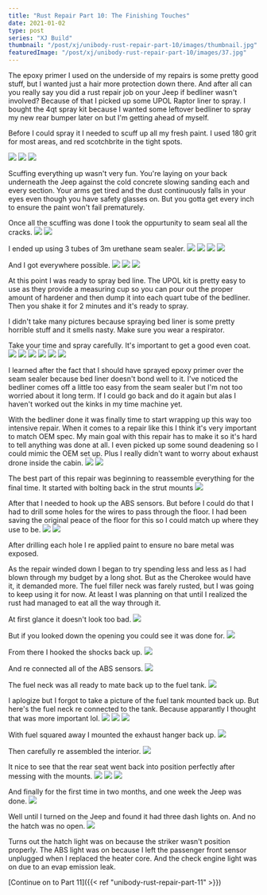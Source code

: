 ```yaml
---
title: "Rust Repair Part 10: The Finishing Touches"
date: 2021-01-02
type: post
series: "XJ Build"
thumbnail: "/post/xj/unibody-rust-repair-part-10/images/thumbnail.jpg"
featuredImage: "/post/xj/unibody-rust-repair-part-10/images/37.jpg"
---
```


The epoxy primer I used on the underside of my repairs is some pretty good stuff, but I wanted just a hair more protection down there. And after all can you really say you did a rust repair job on your Jeep if bedliner wasn't involved? Because of that I picked up some UPOL Raptor liner to spray. I bought the 4qt spray kit because I wanted some leftover bedliner to spray my new rear bumper later on but I'm getting ahead of myself.

Before I could spray it I needed to scuff up all my fresh paint. I used 180 grit for most areas, and red scotchbrite in the tight spots.

![](images/1.jpg)
![](images/2.jpg)
![](images/3.jpg)

Scuffing everything up wasn't very fun. You're laying on your back underneath the Jeep against the cold concrete slowing sanding each and every section. Your arms get tired and the dust continuously falls in your eyes even though you have safety glasses on. But you gotta get every inch to ensure the paint won't fail prematurely.

Once all the scuffing was done I took the oppurtunity to seam seal all the cracks.
![](images/4.jpg)
![](images/5.jpg)

I ended up using 3 tubes of 3m urethane seam sealer.
![](images/6.jpg)
![](images/7.jpg)
![](images/8.jpg)
![](images/9.jpg)

And I got everywhere possible.
![](images/10.jpg)
![](images/11.jpg)
![](images/12.jpg)

At this point I was ready to spray bed line. The UPOL kit is pretty easy to use as they provide a measuring cup so you can pour out the proper amount of hardener and then dump it into each quart tube of the bedliner. Then you shake it for 2 minutes and it's ready to spray.

I didn't take many pictures because spraying bed liner is some pretty horrible stuff and it smells nasty. Make sure you wear a respirator.

Take your time and spray carefully. It's important to get a good even coat.
![](images/13.jpg)
![](images/14.jpg)
![](images/15.jpg)
![](images/16.jpg)
![](images/20.jpg)
![](images/21.jpg)

I learned after the fact that I should have sprayed epoxy primer over the seam sealer because bed liner doesn't bond well to it. I've noticed the bedliner comes off a little too easy from the seam sealer but I'm not too worried about it long term. If I could go back and do it again but alas I haven't worked out the kinks in my time machine yet.

With the bedliner done it was finally time to start wrapping up this way too intensive repair. When it comes to a repair like this I think it's very important to match OEM spec. My main goal with this repair has to make it so it's hard to tell anything was done at all. I even picked up some sound deadening so I could mimic the OEM set up. Plus I really didn't want to worry about exhaust drone inside the cabin.
![](images/17.jpg)
![](images/18.jpg)

The best part of this repair was beginning to reassemble everything for the final time. It started with bolting back in the strut mounts
![](images/19.jpg)

After that I needed to hook up the ABS sensors. But before I could do that I had to drill some holes for the wires to pass through the floor. I had been saving the original peace of the floor for this so I could match up where they use to be.
![](images/24.jpg)
![](images/25.jpg)

After drilling each hole I re applied paint to ensure no bare metal was exposed.

As the repair winded down I began to try spending less and less as I had blown through my budget by a long shot. But as the Cherokee would have it, it demanded more. The fuel filler neck was farely rusted, but I was going to keep using it for now. At least I was planning on that until I realized the rust had managed to eat all the way through it.

At first glance it doesn't look too bad.
![](images/26.jpg)

But if you looked down the opening you could see it was done for.
![](images/27.jpg)

From there I hooked the shocks back up.
![](images/28.jpg)

And re connected all of the ABS sensors.
![](images/29.jpg)

The fuel neck was all ready to mate back up to the fuel tank.
![](images/30.jpg)

I aplogize but I forgot to take a picture of the fuel tank mounted back up. But here's the fuel neck re connected to the tank. Because apparantly I thought that was more important lol.
![](images/33.jpg)
![](images/34.jpg)
![](images/35.jpg)

With fuel squared away I mounted the exhaust hanger back up.
![](images/36.jpg)

Then carefully re assembled the interior.
![](images/37.jpg)

It nice to see that the rear seat went back into position perfectly after messing with the mounts.
![](images/38.jpg)
![](images/39.jpg)
![](images/40.jpg)

And finally for the first time in two months, and one week the Jeep was done.
![](images/41.jpg)

Well until I turned on the Jeep and found it had three dash lights on. And no the hatch was no open.
![](images/42.jpg)

Turns out the hatch light was on because the striker wasn't position properly.
The ABS light was on because I left the passenger front sensor unplugged when I replaced the heater core.
And the check engine light was on due to an evap emission leak.

[Continue on to Part 11]({{< ref "unibody-rust-repair-part-11" >}})

